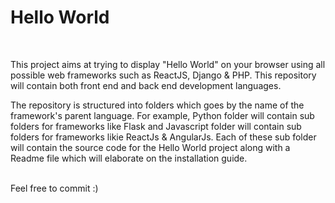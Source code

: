 <h1>Hello World</h1>
<br>

This project aims at trying to display "Hello World" on your browser using all possible web frameworks such as ReactJS, Django & PHP. This repository will contain both front end and back end development languages.
<br>

The repository is structured into folders which goes by the name of the framework's parent language. For example, Python folder will contain sub folders for frameworks like Flask and Javascript folder will contain sub folders for frameworks likie ReactJs & AngularJs. Each of these sub folder will contain the source code for the Hello World project along with a Readme file which will elaborate on the installation guide.
<br>
<br>

Feel free to commit :)